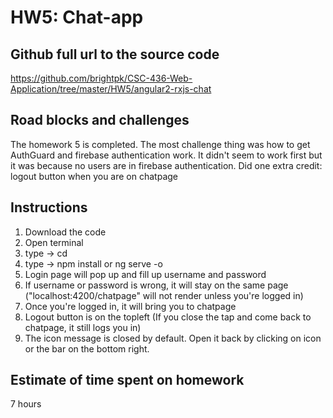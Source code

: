# HW5: Chat-app

## Github full url to the source code

https://github.com/brightpk/CSC-436-Web-Application/tree/master/HW5/angular2-rxjs-chat

## Road blocks and challenges

The homework 5 is completed. The most challenge thing was how to get AuthGuard and firebase authentication work. It didn't seem to work first but it was because no users are in firebase authentication.
Did one extra credit: logout button when you are on chatpage

## Instructions

1. Download the code 
2. Open terminal 
3. type -> cd <path to angular2-rxjs-chat project>
4. type -> npm install or ng serve -o
5. Login page will pop up and fill up username and password 
6. If username or password is wrong, it will stay on the same page ("localhost:4200/chatpage" will not render unless you're logged in)
7. Once you're logged in, it will bring you to chatpage 
8. Logout button is on the topleft (If you close the tap and come back to chatpage, it still logs you in)
9. The icon message is closed by default. Open it back by clicking on icon or the bar on the bottom right.
 

## Estimate of time spent on homework

7 hours